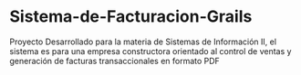# Sistema-de-Facturacion-Grails
Proyecto Desarrollado para la materia de Sistemas de Información II, el sistema es para una empresa constructora orientado al control de ventas y generación de facturas transaccionales en formato PDF
